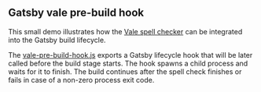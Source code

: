 ## Gatsby vale pre-build hook

This small demo illustrates how the [Vale spell checker](https://www.npmjs.com/package/@ocular-d/vale-bin) can be integrated into the Gatsby build lifecycle.

The [vale-pre-build-hook.js](https://github.com/BohdanPetryshyn/grammar-linter/blob/master/hooks/vale-pre-build-hook.js) exports a Gatsby lifecycle hook that will be later called before the build stage starts. 
The hook spawns a child process and waits for it to finish. The build continues after the spell check finishes or fails in case of a non-zero process exit code.